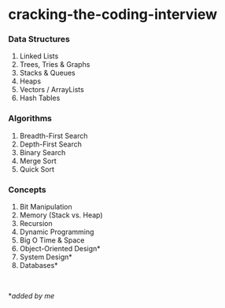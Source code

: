 # cracking-the-coding-interview

<!-- pg. 61 -->

### Data Structures
1. Linked Lists
1. Trees, Tries & Graphs
1. Stacks & Queues
1. Heaps
1. Vectors / ArrayLists
1. Hash Tables

### Algorithms
1. Breadth-First Search
1. Depth-First Search
1. Binary Search
1. Merge Sort
1. Quick Sort

### Concepts
1. Bit Manipulation
1. Memory (Stack vs. Heap)
1. Recursion
1. Dynamic Programming
1. Big O Time & Space
1. Object-Oriented Design*
1. System Design*
1. Databases*

<br/>

**added by me*
